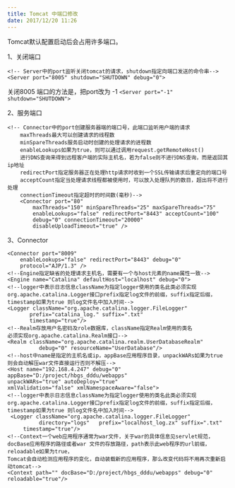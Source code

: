 ```yaml
---
title: Tomcat 中端口修改
date: 2017/12/20 11:26
---
```


Tomcat默认配置启动后会占用许多端口。

1、关闭端口
```
<!-- Server中的port监听关闭tomcat的请求，shutdown指定向端口发送的命令串-->  
<Server port="8005" shutdown="SHUTDOWN" debug="0"> 
```
关闭8005 端口的方法是，把port改为 -1 
```<Server port="-1" shutdown="SHUTDOWN">```

2、服务端口

```
<!-- Connector中的port创建服务器端的端口号，此端口监听用户端的请求  
    maxThreads最大可以创建请求的线程数  
    minSpareThreads服务启动时创建的处理请求的进程数  
    enableLookups如果为true，则可以通过调用request.getRemoteHost()
    进行DNS查询来得到远程客户端的实际主机名，若为false则不进行DNS查询，而是返回其ip地址  
    redirectPort指定服务器正在处理http请求时收到一个SSL传输请求后重定向的端口号  
    acceptCount指定当处理请求线程都被使用时，可以放入处理队列的数目，超出将不进行处理  
    connectionTimeout指定超时的时间数(毫秒)-->  
    <Connector port="80"  
        maxThreads="150" minSpareThreads="25" maxSpareThreads="75"  
        enableLookups="false" redirectPort="8443" acceptCount="100"  
        debug="0" connectionTimeout="20000"  
        disableUploadTimeout="true" /> 
```

3、Connector

```
<Connector port="8009"  
    enableLookups="false" redirectPort="8443" debug="0"  
    protocol="AJP/1.3" />  
<!--Engine指定缺省的处理请求主机名，需要有一个与host元素的name属性一致-->  
<Engine name="Catalina" defaultHost="localhost" debug="0">  
<!--logger中表示日志信息className为指定logger使用的类名此类必须实现 
org.apache.catalina.Logger接口prefix指定log文件的前缀，suffix指定后缀，
timestamp如果为true 则log文件名中加入时间-->  
<Logger className="org.apache.catalina.logger.FileLogger"  
       prefix="catalina_log." suffix=".txt"  
       timestamp="true"/>  
<!--Realm存放用户名密码及role数据库，className指定Realm使用的类名
必须实现org.apache.catalina.Realm接口-->  
<Realm className="org.apache.catalina.realm.UserDatabaseRealm"  
          debug="0" resourceName="UserDatabase"/>  
<!--host中name是指定的主机名或ip，appBase应用程序目录，unpackWARs如果为true
则会自动解压war文件直接运行否则不解压-->  
<Host name="192.168.4.247" debug="0" appBase="D:/project/hbgs_dddu/webapps"  
unpackWARs="true" autoDeploy="true"  
xmlValidation="false" xmlNamespaceAware="false">  
<!--logger中表示日志信息className为指定logger使用的类名此类必须实现 
org.apache.catalina.Logger接口prefix指定log文件的前缀，suffix指定后缀，
timestamp如果为true 则log文件名中加入时间-->  
 <Logger className="org.apache.catalina.logger.FileLogger"  
          directory="logs"   prefix="localhost_log.zx" suffix=".txt"  
     timestamp="true"/>  
<!--Context一个web应用程序通常为war文件，关于war的具体信息见servlet规范，
docBase应用程序的路径或者war 文件的存放路径，path表示此web程序的url前缀，reloadable如果为true，
Tomcat会自动检测应用程序的变化，自动装载新的应用程序，那么改变代码将不用再次重新启动tomcat-->  
<Context path="" docBase="D:/project/hbgs_dddu/webapps" debug="0" reloadable="true"/>  
```

